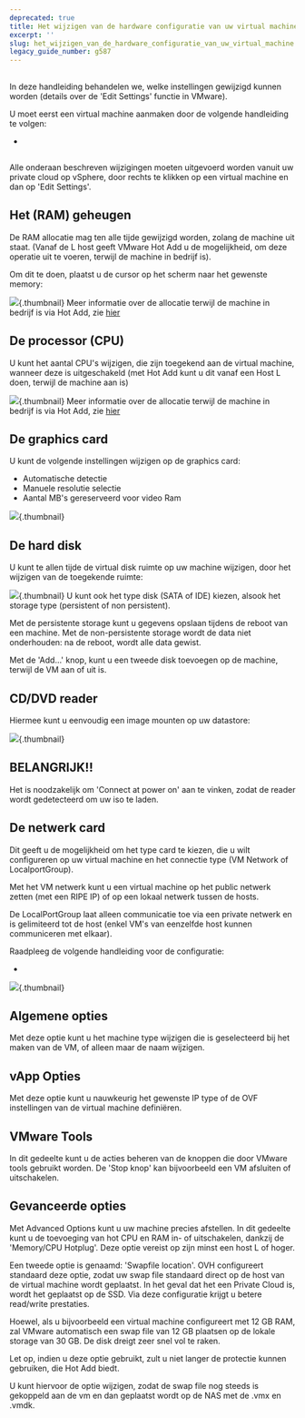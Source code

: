 ```yaml
---
deprecated: true
title: Het wijzigen van de hardware configuratie van uw virtual machine
excerpt: ''
slug: het_wijzigen_van_de_hardware_configuratie_van_uw_virtual_machine
legacy_guide_number: g587
---
```



## 
In deze handleiding behandelen we, welke instellingen gewijzigd kunnen worden (details over de 'Edit Settings' functie in VMware).

U moet eerst een virtual machine aanmaken door de volgende handleiding te volgen:

- []({legacy}607)




## 
Alle onderaan beschreven wijzigingen moeten uitgevoerd worden vanuit uw private cloud op vSphere, door rechts te klikken op een virtual machine en dan op 'Edit Settings'.


## Het (RAM) geheugen
De RAM allocatie mag ten alle tijde gewijzigd worden, zolang de machine uit staat. (Vanaf de L host geeft VMware Hot Add u de mogelijkheid, om deze operatie uit te voeren, terwijl de machine in bedrijf is).

Om dit te doen, plaatst u de cursor op het scherm naar het gewenste memory:

![](images/img_53.jpg){.thumbnail}
Meer informatie over de allocatie terwijl de machine in bedrijf is via Hot Add, zie
[hier](#CONFIG_AND_ADVANCED_OPTIONS)


## De processor (CPU)
U kunt het aantal CPU's wijzigen, die zijn toegekend aan de virtual machine, wanneer deze is uitgeschakeld (met Hot Add kunt u dit vanaf een Host L doen, terwijl de machine aan is)

![](images/img_54.jpg){.thumbnail}
Meer informatie over de allocatie terwijl de machine in bedrijf is via Hot Add, zie
[hier](#CONFIG_AND_ADVANCED_OPTIONS)


## De graphics card
U kunt de volgende instellingen wijzigen op de graphics card:

- Automatische detectie
- Manuele resolutie selectie
- Aantal MB's gereserveerd voor video Ram



![](images/img_55.jpg){.thumbnail}


## De hard disk
U kunt te allen tijde de virtual disk ruimte op uw machine wijzigen, door het wijzigen van de toegekende ruimte:

![](images/img_56.jpg){.thumbnail}
U kunt ook het type disk (SATA of IDE) kiezen, alsook het storage type (persistent of non persistent).

Met de persistente storage kunt u gegevens opslaan tijdens de reboot van een machine.
Met de non-persistente storage wordt de data niet onderhouden: na de reboot, wordt alle data gewist.

Met de 'Add...' knop, kunt u een tweede disk toevoegen op de machine, terwijl de VM aan of uit is.


## CD/DVD reader
Hiermee kunt u eenvoudig een image mounten op uw datastore:

![](images/img_62.jpg){.thumbnail}

## BELANGRIJK!!
Het is noodzakelijk om 'Connect at power on' aan te vinken, zodat de reader wordt gedetecteerd om uw iso te laden.


## De netwerk card
Dit geeft u de mogelijkheid om het type card te kiezen, die u wilt configureren op uw virtual machine en het connectie type (VM Network of LocalportGroup).

Met het VM netwerk kunt u een virtual machine op het public netwerk zetten (met een RIPE IP) of op een lokaal netwerk tussen de hosts.

De LocalPortGroup laat alleen communicatie toe via een private netwerk en is gelimiteerd tot de host (enkel VM's van eenzelfde host kunnen communiceren met elkaar).

Raadpleeg de volgende handleiding voor de configuratie:


- []({legacy}582)



![](images/img_63.jpg){.thumbnail}


## Algemene opties
Met deze optie kunt u het machine type wijzigen die is geselecteerd bij het maken van de VM, of alleen maar de naam wijzigen.


## vApp Opties
Met deze optie kunt u nauwkeurig het gewenste IP type of de OVF instellingen van de virtual machine definiëren.


## VMware Tools
In dit gedeelte kunt u de acties beheren van de knoppen die door VMware tools gebruikt worden.
De 'Stop knop' kan bijvoorbeeld een VM afsluiten of uitschakelen.


## Gevanceerde opties
Met Advanced Options kunt u uw machine precies afstellen. In dit gedeelte kunt u de toevoeging van hot CPU en RAM in- of uitschakelen, dankzij de 'Memory/CPU Hotplug'. Deze optie vereist op zijn minst een host L of hoger.

Een tweede optie is genaamd: 'Swapfile location'. OVH configureert standaard deze optie, zodat uw swap file standaard direct op de host van de virtual machine wordt geplaatst. In het geval dat het een Private Cloud is, wordt het geplaatst op de SSD. Via deze configuratie krijgt u betere read/write prestaties.

Hoewel, als u bijvoorbeeld een virtual machine configureert met 12 GB RAM, zal VMware automatisch een swap file van 12 GB plaatsen op de lokale storage van 30 GB. De disk dreigt zeer snel vol te raken.

Let op, indien u deze optie gebruikt, zult u niet langer de protectie kunnen gebruiken, die Hot Add biedt.

U kunt hiervoor de optie wijzigen, zodat de swap file nog steeds is gekoppeld aan de vm en dan geplaatst wordt op de NAS met de .vmx en .vmdk.

